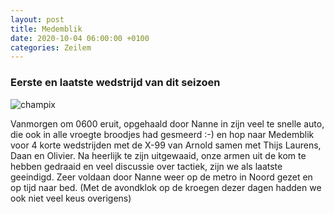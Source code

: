 ```yaml
---
layout: post
title: Medemblik
date: 2020-10-04 06:00:00 +0100
categories: Zeilem
---
```


### Eerste en laatste wedstrijd van dit seizoen

![champix](https://prisse.net/medemblik.jpg)  

Vanmorgen om 0600 eruit, opgehaald door Nanne in zijn veel te snelle auto, die ook in alle vroegte broodjes had gesmeerd :-) en hop naar Medemblik voor 4 korte wedstrijden met de X-99 van Arnold samen met Thijs Laurens, Daan en Olivier. Na heerlijk te zijn uitgewaaid, onze armen uit de kom te hebben gedraaid en veel discussie over tactiek, zijn we als laatste geeindigd. Zeer voldaan door Nanne weer op de metro in Noord gezet en op tijd naar bed. (Met de avondklok op de kroegen dezer dagen hadden we ook niet veel keus overigens)
